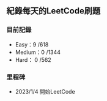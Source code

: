 ## 紀錄每天的LeetCode刷題


### 目前記錄
 * Easy：9 /618
 * Medium：0 /1344
 * Hard： 0 /562

### 里程碑
 * 2023/1/4 開始LeetCode
